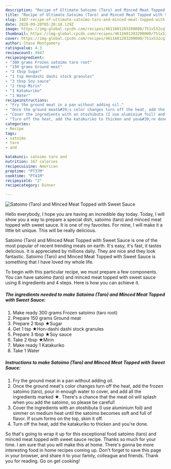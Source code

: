 ```yaml
---
description: "Recipe of Ultimate Satoimo (Taro) and Minced Meat Topped with Sweet Sauce"
title: "Recipe of Ultimate Satoimo (Taro) and Minced Meat Topped with Sweet Sauce"
slug: 1407-recipe-of-ultimate-satoimo-taro-and-minced-meat-topped-with-sweet-sauce
date: 2020-09-20T05:20:18.129Z
image: https://img-global.cpcdn.com/recipes/4611601203200000/751x532cq70/satoimo-taro-and-minced-meat-topped-with-sweet-sauce-recipe-main-photo.jpg
thumbnail: https://img-global.cpcdn.com/recipes/4611601203200000/751x532cq70/satoimo-taro-and-minced-meat-topped-with-sweet-sauce-recipe-main-photo.jpg
cover: https://img-global.cpcdn.com/recipes/4611601203200000/751x532cq70/satoimo-taro-and-minced-meat-topped-with-sweet-sauce-recipe-main-photo.jpg
author: Chase Montgomery
ratingvalue: 4.3
reviewcount: 4947
recipeingredient:
- "300 grams Frozen satoimo taro root"
- "150 grams Ground meat"
- "2 tbsp Sugar"
- "1 tsp Hondashi dashi stock granules"
- "3 tbsp Soy sauce"
- "2 tbsp Mirin"
- "1 Katakuriko"
- "1 Water"
recipeinstructions:
- "Fry the ground meat in a pan without adding oil."
- "Once the ground meat&#39;s color changes turn off the heat, add the frozen satoimo (taro), pour in enough water to cover, and add all the ingredients marked ★. There&#39;s a chance that the meat oil will splash when you add the satoimo, so please be careful!"
- "Cover the ingredients with an otoshibuta (I use aluminium foil) and simmer on medium heat until the satoimo becomes soft and full of flavor. If scum forms on the top, skim it off."
- "Turn off the heat, add the katakuriko to thicken and you&#39;re done."
categories:
- Recipe
tags:
- satoimo
- taro
- and

katakunci: satoimo taro and 
nutrition: 167 calories
recipecuisine: American
preptime: "PT37M"
cooktime: "PT41M"
recipeyield: "2"
recipecategory: Dinner

---
```



![Satoimo (Taro) and Minced Meat Topped with Sweet Sauce](https://img-global.cpcdn.com/recipes/4611601203200000/751x532cq70/satoimo-taro-and-minced-meat-topped-with-sweet-sauce-recipe-main-photo.jpg)

Hello everybody, I hope you are having an incredible day today. Today, I will show you a way to prepare a special dish, satoimo (taro) and minced meat topped with sweet sauce. It is one of my favorites. For mine, I will make it a little bit unique. This will be really delicious.

Satoimo (Taro) and Minced Meat Topped with Sweet Sauce is one of the most popular of recent trending meals on earth. It's easy, it's fast, it tastes delicious. It is appreciated by millions daily. They are nice and they look fantastic. Satoimo (Taro) and Minced Meat Topped with Sweet Sauce is something that I have loved my whole life.




To begin with this particular recipe, we must prepare a few components. You can have satoimo (taro) and minced meat topped with sweet sauce using 8 ingredients and 4 steps. Here is how you can achieve it.

<!--inarticleads1-->

##### The ingredients needed to make Satoimo (Taro) and Minced Meat Topped with Sweet Sauce:

1. Make ready 300 grams Frozen satoimo (taro root)
1. Prepare 150 grams Ground meat
1. Prepare 2 tbsp ★Sugar
1. Get 1 tsp ★Hon-dashi dashi stock granules
1. Prepare 3 tbsp ★Soy sauce
1. Take 2 tbsp ★Mirin
1. Make ready 1 Katakuriko
1. Take 1 Water




<!--inarticleads2-->

##### Instructions to make Satoimo (Taro) and Minced Meat Topped with Sweet Sauce:

1. Fry the ground meat in a pan without adding oil.
1. Once the ground meat&#39;s color changes turn off the heat, add the frozen satoimo (taro), pour in enough water to cover, and add all the ingredients marked ★. There&#39;s a chance that the meat oil will splash when you add the satoimo, so please be careful!
1. Cover the ingredients with an otoshibuta (I use aluminium foil) and simmer on medium heat until the satoimo becomes soft and full of flavor. If scum forms on the top, skim it off.
1. Turn off the heat, add the katakuriko to thicken and you&#39;re done.




So that's going to wrap it up for this exceptional food satoimo (taro) and minced meat topped with sweet sauce recipe. Thanks so much for your time. I am sure that you will make this at home. There's gonna be more interesting food in home recipes coming up. Don't forget to save this page in your browser, and share it to your family, colleague and friends. Thank you for reading. Go on get cooking!

